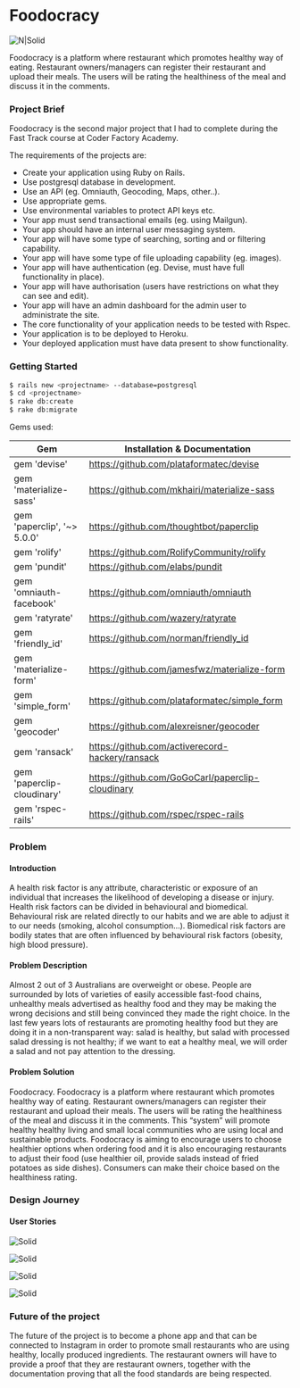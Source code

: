 # Foodocracy

![N|Solid](http://res.cloudinary.com/dzctpgu9d/image/upload/v1493128797/Screen_Shot_2017-04-25_at_11.58.50_PM_khz4uo.png)

Foodocracy is a platform where restaurant which promotes healthy way of eating. Restaurant owners/managers can register their restaurant and upload their meals. The users will be rating the healthiness of the meal and discuss it in the comments.

### Project Brief

Foodocracy is the second major project that I had to complete during the Fast Track course at Coder Factory Academy.

The requirements of the projects are:

- Create your application using Ruby on Rails.
- Use postgresql database in development.
- Use an API (eg. Omniauth, Geocoding, Maps, other..).
- Use appropriate gems.
- Use environmental variables to protect API keys etc.
- Your app must send transactional emails (eg. using Mailgun).
- Your app should have an internal user messaging system.
- Your app will have some type of searching, sorting and or filtering capability.
- Your app will have some type of file uploading capability (eg. images).
- Your app will have authentication (eg. Devise, must have full functionality in place).
- Your app will have authorisation (users have restrictions on what they can see and edit).
- Your app will have an admin dashboard for the admin user to administrate the site.
- The core functionality of your application needs to be tested with Rspec.
- Your application is to be deployed to Heroku.
- Your deployed application must have data present to show functionality.

### Getting Started

```sh
$ rails new <projectname> --database=postgresql
$ cd <projectname> 
$ rake db:create
$ rake db:migrate
```
Gems used:

| Gem | Installation & Documentation | 
| ------ | ------ |
|gem 'devise'| https://github.com/plataformatec/devise |
|gem 'materialize-sass'| https://github.com/mkhairi/materialize-sass
|gem 'paperclip', '~> 5.0.0'| https://github.com/thoughtbot/paperclip
|gem 'rolify'| https://github.com/RolifyCommunity/rolify
|gem 'pundit'| https://github.com/elabs/pundit
|gem 'omniauth-facebook'| https://github.com/omniauth/omniauth
|gem 'ratyrate'| https://github.com/wazery/ratyrate
|gem 'friendly_id'| https://github.com/norman/friendly_id
|gem 'materialize-form'| https://github.com/jamesfwz/materialize-form
|gem 'simple_form'| https://github.com/plataformatec/simple_form
|gem 'geocoder'| https://github.com/alexreisner/geocoder
|gem 'ransack'| https://github.com/activerecord-hackery/ransack
|gem 'paperclip-cloudinary'| https://github.com/GoGoCarl/paperclip-cloudinary
|gem 'rspec-rails' | https://github.com/rspec/rspec-rails

### Problem

#### Introduction
A health risk factor is any attribute, characteristic or exposure of an individual that increases the likelihood of developing a disease or injury.
Health risk factors can be divided in behavioural and biomedical. Behavioural risk are related directly to our habits and we are able to adjust it to our needs (smoking, alcohol consumption...). Biomedical risk factors are bodily states that are often influenced by behavioural risk factors (obesity, high blood pressure).

#### Problem Description
Almost 2 out of 3 Australians are overweight or obese. People are surrounded by lots of varieties of easily accessible fast-food chains, unhealthy meals advertised as healthy food and they may be making the wrong decisions and still being convinced they made the right choice.
In the last few years lots of restaurants are promoting healthy food but they are doing it in a non-transparent way: salad is healthy, but salad with processed salad dressing is not healthy; if we want to eat a healthy meal, we will order a salad and not pay attention to the dressing.

#### Problem Solution
Foodocracy. Foodocracy is a platform where restaurant which promotes healthy way of eating. Restaurant owners/managers can register their restaurant and upload their meals. The users will be rating the healthiness of the meal and discuss it in the comments.
This “system” will promote healthy healthy living and small local communities who are using local and sustainable products.
Foodocracy is aiming to encourage users to choose healthier options when ordering food and it is also encouraging restaurants to adjust their food (use healthier oil, provide salads instead of fried potatoes as side dishes).
Consumers can make their choice based on the healthiness rating.

### Design Journey

#### User Stories

![Solid](http://res.cloudinary.com/dzctpgu9d/image/upload/v1493130756/Screen_Shot_2017-04-26_at_12.31.59_AM_srro7t.png)

![Solid](http://res.cloudinary.com/dzctpgu9d/image/upload/v1493131460/20170426_003628_kg71gz.jpg)

![Solid](http://res.cloudinary.com/dzctpgu9d/image/upload/v1493131417/20170426_003640_qisptj.jpg)

![Solid](http://res.cloudinary.com/dzctpgu9d/image/upload/v1493132065/Screen_Shot_2017-04-26_at_12.53.34_AM_bq9yca.png)

### Future of the project

The future of the project is to become a phone app and that can be connected to Instagram in order to promote small restaurants who are using healthy, locally produced ingredients. The restaurant owners will have to provide a proof that they are restaurant owners, together with the documentation proving that all the food standards are being respected.
